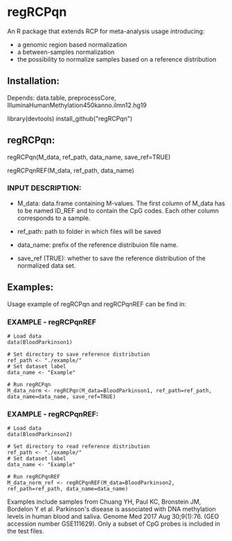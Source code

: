 # regRCPqn

An R package that extends RCP for meta-analysis usage introducing:

- a genomic region based normalization
- a between-samples normalization
- the possibility to normalize samples based on a reference distribution

## Installation:

Depends: data.table, preprocessCore, IlluminaHumanMethylation450kanno.ilmn12.hg19

library(devtools)
install_github("regRCPqn")

## regRCPqn:

regRCPqn(M_data, ref_path, data_name, save_ref=TRUE)

regRCPqnREF(M_data, ref_path, data_name)

### INPUT DESCRIPTION:

- M_data: data.frame containing M-values. The first column of M_data has to be named ID_REF and to contain the CpG codes. Each other column corresponds to a sample.

- ref_path: path to folder in which files will be saved

- data_name: prefix of the reference distribuion file name.

- save_ref (TRUE): whether to save the reference distribution of the normalized data set.


## Examples:

Usage example of regRCPqn and regRCPqnREF can be find in:

### EXAMPLE - regRCPqnREF

```
# Load data
data(BloodParkinson1)

# Set directory to save reference distribution
ref_path <- "./example/"
# Set dataset label
data_name <- "Example"

# Run regRCPqn
M_data_norm <- regRCPqn(M_data=BloodParkinson1, ref_path=ref_path, data_name=data_name, save_ref=TRUE)
```

### EXAMPLE - regRCPqnREF:

```
# Load data
data(BloodParkinson2)

# Set directory to read reference distribution
ref_path <- "./example/"
# Set dataset label
data_name <- "Example"

# Run regRCPqnREF
M_data_norm_ref <- regRCPqnREF(M_data=BloodParkinson2, ref_path=ref_path, data_name=data_name)
```

Examples include samples from Chuang YH, Paul KC, Bronstein JM, Bordelon Y et al. Parkinson's disease is associated with DNA methylation levels in human blood and saliva. Genome Med 2017 Aug 30;9(1):76. (GEO accession number GSE111629). Only a subset of CpG probes is included in the test files.

